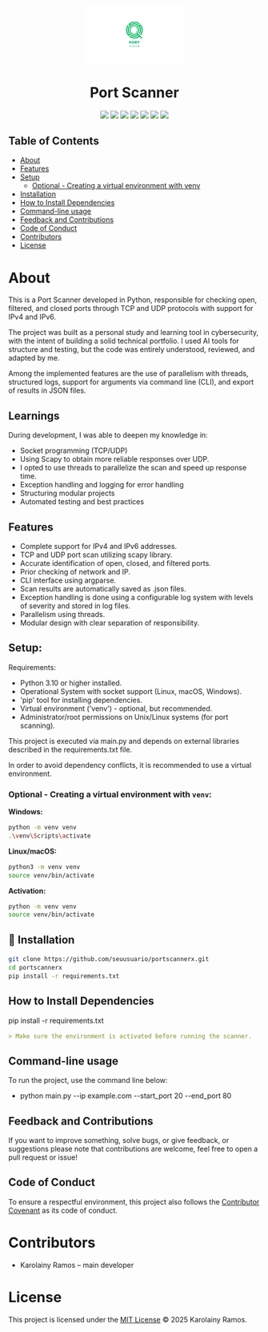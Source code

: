 <p align="center">
  <img src="./logo.png" alt="Project Logo" width="200"/>
</p>
</p>

<h1 align="center">Port Scanner </h1>

<p align="center">
  <img src="https://img.shields.io/badge/Python-3.10+-blue?logo=python"/>
  <img src="https://img.shields.io/badge/platform-windows%20%7C%20linux%20%7C%20macos-lightgrey"/>
  <img src="https://img.shields.io/badge/status-active-brightgreen"/>
    <img src="https://img.shields.io/badge/contributions-welcome-orange"/>
  <img src="https://img.shields.io/badge/Maintained-yes-brightgreen"/>
   <img src="https://img.shields.io/badge/tests-available-yellowgreen"/>
  <img src="https://img.shields.io/badge/License-MIT-green.svg"/>
</p>

## Table of Contents

- [About](#about)
- [Features](#features)
- [Setup](#setup)
  - [Optional - Creating a virtual environment with venv](#optional---creating-a-virtual-environment-with-venv)
- [Installation](#installation)
- [How to Install Dependencies](#how-to-install-dependencies)
- [Command-line usage](#command-line-usage)
- [Feedback and Contributions](#feedback-and-contributions)
- [Code of Conduct](#code-of-conduct)
- [Contributors](#contributors)
- [License](#license)

# About

This is a Port Scanner developed in Python, responsible for checking open, filtered, and closed ports through TCP and UDP protocols with support for IPv4 and IPv6.

The project was built as a personal study and learning tool in cybersecurity, with the intent of building a solid technical portfolio.  I used AI tools for structure and testing, but the code was entirely understood, reviewed, and adapted by me.

Among the implemented features are the use of parallelism with threads, structured logs, support for arguments via command line (CLI), and export of results in JSON files.

## Learnings

During development, I was able to deepen my knowledge in:

- Socket programming (TCP/UDP)
- Using Scapy to obtain more reliable responses over UDP.
- I opted to use threads to parallelize the scan and speed up response time.
- Exception handling and logging for error handling
- Structuring modular projects
- Automated testing and best practices

## Features
- Complete support for IPv4 and IPv6 addresses.
- TCP and UDP port scan utilizing scapy library.
- Accurate identification of open, closed, and filtered ports.
- Prior checking of network and IP.
- CLI interface using argparse.
- Scan results are automatically saved as .json files.
- Exception handling is done using a configurable log system with levels of severity and stored in log files.
- Parallelism using threads.
- Modular design with clear separation of responsibility.


## Setup:
Requirements:

- Python 3.10 or higher installed.
- Operational System with socket support (Linux, macOS, Windows).
- 'pip' tool for installing dependencies.
- Virtual environment ('venv') - optional, but recommended.
- Administrator/root permissions on Unix/Linux systems (for port scanning).

This project is executed via main.py and depends on external libraries described in the requirements.txt file. 

In order to avoid dependency conflicts, it is recommended to use a virtual environment.

### Optional - Creating a virtual environment with `venv`:

**Windows:**
```bash
python -m venv venv
.\venv\Scripts\activate
```

**Linux/macOS:**
```bash
python3 -m venv venv
source venv/bin/activate
```

**Activation:**

```bash
python -m venv venv
source venv/bin/activate
```

## 🔧 Installation
```bash
git clone https://github.com/seuusuario/portscannerx.git
cd portscannerx
pip install -r requirements.txt
```

## How to Install Dependencies

pip install -r requirements.txt

```md
> Make sure the environment is activated before running the scanner.
```

## Command-line usage

To run the project, use the command line below:

- python main.py --ip example.com --start_port 20 --end_port 80

## Feedback and Contributions

If you want to improve something, solve bugs, or give feedback, or suggestions please note that contributions are welcome, feel free to open a pull request or issue!

## Code of Conduct

To ensure a respectful environment, this project also follows the [Contributor Covenant](https://www.contributor-covenant.org/en-us/version/2/1/code_of_conduct/) as its code of conduct.

# Contributors

- Karolainy Ramos – main developer

# License

This project is licensed under the [MIT License](LICENSE) © 2025 Karolainy Ramos.
